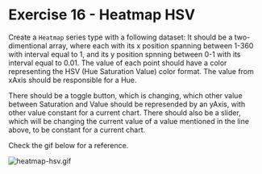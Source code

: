 # Exercise 16 - Heatmap HSV

Create a `Heatmap` series type with a following dataset:
It should be a two-dimentional array, where each with its x position spanning between 1-360 with interval equal to 1, and its y position spnning between 0-1 with its interval equal to 0.01. The value of each point should have a color representing the HSV (Hue Saturation Value) color format. The value from xAxis should be responsible for a Hue.

There should be a toggle button, which is changing, which other value between Saturation and Value should be represended by an yAxis, with other value constant for a current chart.
There should also be a slider, which will be changing the current value of a value mentioned in the line above, to be constant for a current chart.

Check the gif below for a reference.
<!-- Create a Heatmap series type, where each point has a different color changing in HSV (Hue Saturation Value) color format.
xAxis should be responsible for Hue.

There should be 2 radio buttons which are responsible for changing yAxis between Saturation and Value. -->

![heatmap-hsv.gif](heatmap-hsv.gif)
